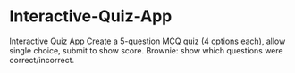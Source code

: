 # Interactive-Quiz-App
 Interactive Quiz App Create a 5-question MCQ quiz (4 options each), allow single choice, submit to show score. Brownie: show which questions were correct/incorrect.
